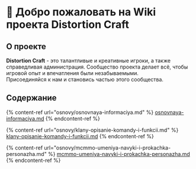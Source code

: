 # 👋 Добро пожаловать на Wiki проекта Distortion Craft

## О проекте

**Distortion Craft** - это талантливые и креативные игроки, а также справедливая администрация. Сообщество проекта делает всё, чтобы игровой опыт и впечатления были незабываемыми.\
Присоединяйся к нам и становись частью этого сообщества.

## Содержание

{% content-ref url="osnovy/osnovnaya-informaciya.md" %}
[osnovnaya-informaciya.md](osnovy/osnovnaya-informaciya.md)
{% endcontent-ref %}

{% content-ref url="osnovy/klany-opisanie-komandy-i-funkcii.md" %}
[klany-opisanie-komandy-i-funkcii.md](osnovy/klany-opisanie-komandy-i-funkcii.md)
{% endcontent-ref %}

{% content-ref url="osnovy/mcmmo-umeniya-navyki-i-prokachka-personazha.md" %}
[mcmmo-umeniya-navyki-i-prokachka-personazha.md](osnovy/mcmmo-umeniya-navyki-i-prokachka-personazha.md)
{% endcontent-ref %}
